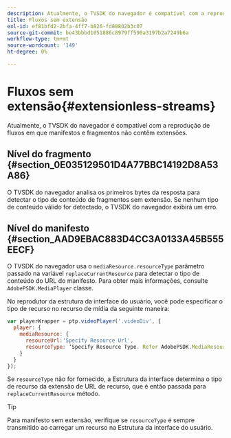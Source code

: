 ```yaml
---
description: Atualmente, o TVSDK do navegador é compatível com a reprodução de fluxos em que manifestos e fragmentos não contêm extensões.
title: Fluxos sem extensão
exl-id: ef81bfd2-2bfa-4ff7-b826-fd80802b3c07
source-git-commit: be43bbbd1051886c8979ff590a3197b2a7249b6a
workflow-type: tm+mt
source-wordcount: '149'
ht-degree: 0%

---
```


# Fluxos sem extensão{#extensionless-streams}

Atualmente, o TVSDK do navegador é compatível com a reprodução de fluxos em que manifestos e fragmentos não contêm extensões.

## Nível do fragmento {#section_0E035129501D4A77BBC14192D8A53A86}

O TVSDK do navegador analisa os primeiros bytes da resposta para detectar o tipo de conteúdo de fragmentos sem extensão. Se nenhum tipo de conteúdo válido for detectado, o TVSDK do navegador exibirá um erro.

## Nível do manifesto {#section_AAD9EBAC883D4CC3A0133A45B555EECF}

O TVSDK do navegador usa o `mediaResource.resourceType` parâmetro passado na variável `replaceCurrentResource` para detectar o tipo de conteúdo do URL do manifesto. Para obter mais informações, consulte `AdobePSDK.MediaPlayer` classe.

No reprodutor da estrutura da interface do usuário, você pode especificar o tipo de recurso no recurso de mídia da seguinte maneira:

```js
var playerWrapper = ptp.videoPlayer('.videoDiv', { 
  player: { 
    mediaResource: { 
      resourceUrl:'Specify Resource Url', 
      resourceType: ‘Specify Resource Type. Refer AdobePSDK.MediaResourceType' 
    } 
  } 
}); 
```

Se `resourceType` não for fornecido, a Estrutura da interface determina o tipo de recurso da extensão de URL de recurso, que é então passada para `replaceCurrentResource` método.

>[!TIP]
>
>Para manifesto sem extensão, verifique se `resourceType` é sempre transmitido ao carregar um recurso na Estrutura da interface do usuário.

